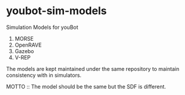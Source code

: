 youbot-sim-models
=================

Simulation Models for youBot

1. MORSE
2. OpenRAVE
3. Gazebo
4. V-REP

The models are kept maintained under the same repository to maintain consistency with in simulators.

MOTTO :: The model should be the same but the SDF is different.
